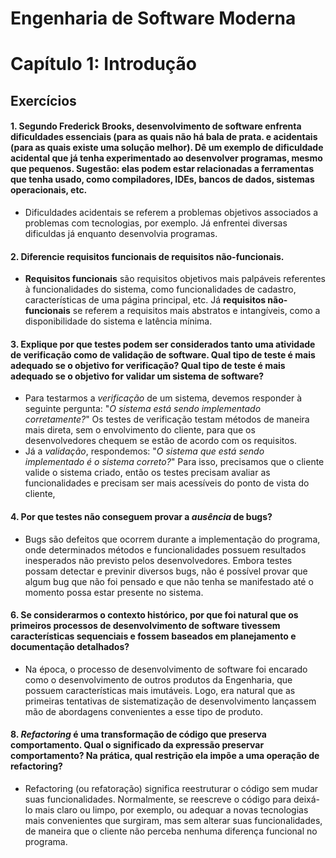 # Engenharia de Software Moderna
# Capítulo 1: Introdução

## Exercícios

#### 1. Segundo Frederick Brooks, desenvolvimento de software enfrenta dificuldades essenciais (para as quais não há bala de prata. e acidentais (para as quais existe uma solução melhor). Dê um exemplo de dificuldade acidental que já tenha experimentado ao desenvolver programas, mesmo que pequenos. Sugestão: elas podem estar relacionadas a ferramentas que tenha usado, como compiladores, IDEs, bancos de dados, sistemas operacionais, etc.
* Dificuldades acidentais se referem a problemas objetivos associados a problemas com tecnologias, por exemplo. Já enfrentei diversas dificuldas já enquanto desenvolvia programas. 
 
#### 2. Diferencie requisitos funcionais de requisitos não-funcionais.
* **Requisitos funcionais** são requisitos objetivos mais palpáveis referentes à funcionalidades do sistema, como funcionalidades de cadastro, características de uma página principal, etc. Já **requisitos não-funcionais** se referem a requisitos mais abstratos e intangíveis, como a disponibilidade do sistema e latência mínima.
 
#### 3. Explique por que testes podem ser considerados tanto uma atividade de verificação como de validação de software. Qual tipo de teste é mais adequado se o objetivo for verificação? Qual tipo de teste é mais adequado se o objetivo for validar um sistema de software?
* Para testarmos a _verificação_ de um sistema, devemos responder à seguinte pergunta: "_O sistema está sendo implementado corretamente?_" Os testes de verificação testam métodos de maneira mais direta, sem o envolvimento do cliente, para que os desenvolvedores chequem se estão de acordo com os requisitos.
* Já a _validação_, respondemos: "_O sistema que está sendo implementado é o sistema correto?_" Para isso, precisamos que o cliente valide o sistema criado, então os testes precisam avaliar as funcionalidades e precisam ser mais acessíveis do ponto de vista do cliente, 
 
#### 4. Por que testes não conseguem provar a _ausência_ de bugs?
* Bugs são defeitos que ocorrem durante a implementação do programa, onde determinados métodos e funcionalidades possuem resultados inesperados não previsto pelos desenvolvedores. Embora testes possam detectar e previnir diversos bugs, não é possível provar que algum bug que não foi pensado e que não tenha se manifestado até o momento possa estar presente no sistema.

#### 6. Se considerarmos o contexto histórico, por que foi natural que os primeiros processos de desenvolvimento de software tivessem características sequenciais e fossem baseados em planejamento e documentação detalhados?
* Na época, o processo de desenvolvimento de software foi encarado como o desenvolvimento de outros produtos da Engenharia, que possuem características mais imutáveis. Logo, era natural que as primeiras tentativas de sistematização de desenvolvimento lançassem mão de abordagens convenientes a esse tipo de produto.
 
#### 8. _Refactoring_ é uma transformação de código que preserva comportamento. Qual o significado da expressão preservar comportamento? Na prática, qual restrição ela impõe a uma operação de refactoring?
* Refactoring (ou refatoração) significa reestruturar o código sem mudar suas funcionalidades. Normalmente, se reescreve o código para deixá-lo mais claro ou limpo, por exemplo, ou adequar a novas tecnologias mais convenientes que surgiram, mas sem alterar suas funcionalidades, de maneira que o cliente não perceba nenhuma diferença funcional no programa.
